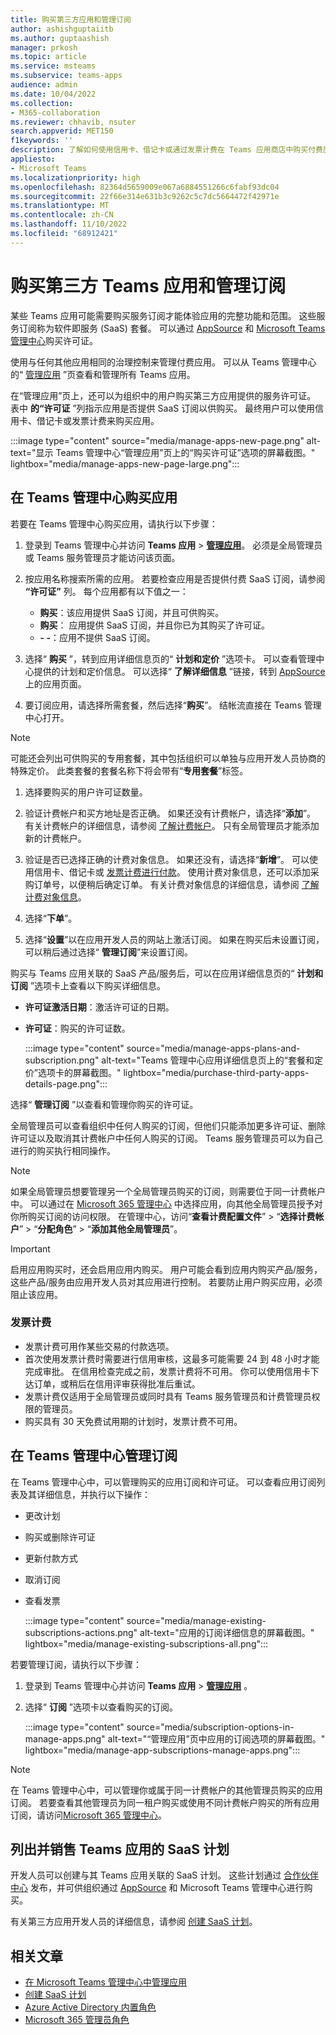 ```yaml
---
title: 购买第三方应用和管理订阅
author: ashishguptaiitb
ms.author: guptaashish
manager: prkosh
ms.topic: article
ms.service: msteams
ms.subservice: teams-apps
audience: admin
ms.date: 10/04/2022
ms.collection:
- M365-collaboration
ms.reviewer: chhavib, nsuter
search.appverid: MET150
f1keywords: ''
description: 了解如何使用信用卡、借记卡或通过发票计费在 Teams 应用商店中购买付费应用许可证。
appliesto:
- Microsoft Teams
ms.localizationpriority: high
ms.openlocfilehash: 82364d5659009e067a6884551266c6fabf93dc04
ms.sourcegitcommit: 22f66e314e631b3c9262c5c7dc5664472f42971e
ms.translationtype: MT
ms.contentlocale: zh-CN
ms.lasthandoff: 11/10/2022
ms.locfileid: "68912421"
---
```

# <a name="purchase-third-party-teams-apps-and-manage-subscriptions"></a>购买第三方 Teams 应用和管理订阅

某些 Teams 应用可能需要购买服务订阅才能体验应用的完整功能和范围。 这些服务订阅称为软件即服务 (SaaS) 套餐。 可以通过 [AppSource](https://appsource.microsoft.com/) 和 [Microsoft Teams 管理中心](https://admin.teams.microsoft.com)购买许可证。

使用与任何其他应用相同的治理控制来管理付费应用。 可以从 Teams 管理中心的“ [管理应用](manage-apps.md) ”页查看和管理所有 Teams 应用。

在“管理应用”页上，还可以为组织中的用户购买第三方应用提供的服务许可证。 表中 **的“许可证** ”列指示应用是否提供 SaaS 订阅以供购买。 最终用户可以使用信用卡、借记卡或发票计费来购买应用。

:::image type="content" source="media/manage-apps-new-page.png" alt-text="显示 Teams 管理中心“管理应用”页上的“购买许可证”选项的屏幕截图。" lightbox="media/manage-apps-new-page-large.png":::

## <a name="purchase-apps-in-the-teams-admin-center"></a>在 Teams 管理中心购买应用

若要在 Teams 管理中心购买应用，请执行以下步骤：

1. 登录到 Teams 管理中心并访问 **Teams 应用** > **[管理应用](https://admin.teams.microsoft.com/policies/manage-apps)**。 必须是全局管理员或 Teams 服务管理员才能访问该页面。

1. 按应用名称搜索所需的应用。 若要检查应用是否提供付费 SaaS 订阅，请参阅 **“许可证”** 列。 每个应用都有以下值之一：
    * **购买**：该应用提供 SaaS 订阅，并且可供购买。
    * **购买**： 应用提供 SaaS 订阅，并且你已为其购买了许可证。
    * **- -**：应用不提供 SaaS 订阅。

1. 选择“ **购买** ”，转到应用详细信息页的“ **计划和定价** ”选项卡。 可以查看管理中心提供的计划和定价信息。 可以选择“ **了解详细信息** ”链接，转到 [AppSource](https://appsource.microsoft.com/) 上的应用页面。

1. 要订阅应用，请选择所需套餐，然后选择“**购买**”。 结帐流直接在 Teams 管理中心打开。

> [!NOTE]
> 可能还会列出可供购买的专用套餐，其中包括组织可以单独与应用开发人员协商的特殊定价。 此类套餐的套餐名称下将会带有“**专用套餐**”标签。

1. 选择要购买的用户许可证数量。

1. 验证计费帐户和买方地址是否正确。 如果还没有计费帐户，请选择“**添加**”。 有关计费帐户的详细信息，请参阅 [了解计费帐户](/microsoft-365/commerce/manage-billing-accounts)。 只有全局管理员才能添加新的计费帐户。

1. 验证是否已选择正确的计费对象信息。 如果还没有，请选择“**新增**”。 可以使用信用卡、借记卡或 [发票计费进行付款](#invoice-billing)。 使用计费对象信息，还可以添加采购订单号，以便稍后确定订单。 有关计费对象信息的详细信息，请参阅 [了解计费对象信息](/microsoft-365/commerce/billing-and-payments/manage-billing-profiles)。

1. 选择“**下单**”。

1. 选择“**设置**”以在应用开发人员的网站上激活订阅。 如果在购买后未设置订阅，可以稍后通过选择“ **管理订阅**”来设置订阅。

购买与 Teams 应用关联的 SaaS 产品/服务后，可以在应用详细信息页的“ **计划和订阅** ”选项卡上查看以下购买详细信息。

* **许可证激活日期**：激活许可证的日期。
* **许可证**：购买的许可证数。

  :::image type="content" source="media/manage-apps-plans-and-subscription.png" alt-text="Teams 管理中心应用详细信息页上的“套餐和定价”选项卡的屏幕截图。" lightbox="media/purchase-third-party-apps-details-page.png":::

选择“ **管理订阅** ”以查看和管理你购买的许可证。

全局管理员可以查看组织中任何人购买的订阅，但他们只能添加更多许可证、删除许可证以及取消其计费帐户中任何人购买的订阅。 Teams 服务管理员可以为自己进行的购买执行相同操作。

> [!NOTE]
> 如果全局管理员想要管理另一个全局管理员购买的订阅，则需要位于同一计费帐户中。 可以通过在 [Microsoft 365 管理中心](https://admin.microsoft.com) 中选择应用，向其他全局管理员授予对你所购买订阅的访问权限。 在管理中心，访问“**查看计费配置文件**” > “**选择计费帐户**” > “**分配角色**” > “**添加其他全局管理员**”。

> [!IMPORTANT]
> 启用应用购买时，还会启用应用内购买。 用户可能会看到应用内购买产品/服务，这些产品/服务由应用开发人员对其应用进行控制。 若要防止用户购买应用，必须阻止该应用。

### <a name="invoice-billing"></a>发票计费

* 发票计费可用作某些交易的付款选项。
* 首次使用发票计费时需要进行信用审核，这最多可能需要 24 到 48 小时才能完成审批。 在信用检查完成之前，发票计费将不可用。 你可以使用信用卡下达订单，或稍后在信用评审获得批准后重试。
* 发票计费仅适用于全局管理员或同时具有 Teams 服务管理员和计费管理员权限的管理员。
* 购买具有 30 天免费试用期的计划时，发票计费不可用。

## <a name="manage-subscriptions-in-teams-admin-center"></a>在 Teams 管理中心管理订阅

在 Teams 管理中心中，可以管理购买的应用订阅和许可证。 可以查看应用订阅列表及其详细信息，并执行以下操作：

* 更改计划
* 购买或删除许可证
* 更新付款方式
* 取消订阅
* 查看发票

  :::image type="content" source="media/manage-existing-subscriptions-actions.png" alt-text="应用的订阅详细信息的屏幕截图。" lightbox="media/manage-existing-subscriptions-all.png":::

若要管理订阅，请执行以下步骤：

1. 登录到 Teams 管理中心并访问 **Teams 应用** > [**管理应用**](https://admin.teams.microsoft.com/policies/manage-apps) 。

1. 选择“ **订阅** ”选项卡以查看购买的订阅。

   :::image type="content" source="media/subscription-options-in-manage-apps.png" alt-text="“管理应用”页中应用的订阅选项的屏幕截图。" lightbox="media/manage-app-subscriptions-manage-apps.png":::

> [!NOTE]
> 在 Teams 管理中心中，可以管理你或属于同一计费帐户的其他管理员购买的应用订阅。 若要查看其他管理员为同一租户购买或使用不同计费帐户购买的所有应用订阅，请访问[Microsoft 365 管理中心](https://admin.microsoft.com/adminportal/home#/homepage)。

## <a name="list-and-sell-a-saas-offer-for-a-teams-app"></a>列出并销售 Teams 应用的 SaaS 计划

开发人员可以创建与其 Teams 应用关联的 SaaS 计划。 这些计划通过 [合作伙伴中心](https://partner.microsoft.com) 发布，并可供组织通过 [AppSource](https://appsource.microsoft.com/) 和 Microsoft Teams 管理中心进行购买。

有关第三方应用开发人员的详细信息，请参阅 [创建 SaaS 计划](/azure/marketplace/partner-center-portal/create-new-saas-offer)。

## <a name="related-articles"></a>相关文章

* [在 Microsoft Teams 管理中心中管理应用](manage-apps.md)
* [创建 SaaS 计划](/azure/marketplace/partner-center-portal/create-new-saas-offer)
* [Azure Active Directory 内置角色](/azure/active-directory/roles/permissions-reference)
* [Microsoft 365 管理员角色](/microsoft-365/admin/add-users/about-admin-roles)
